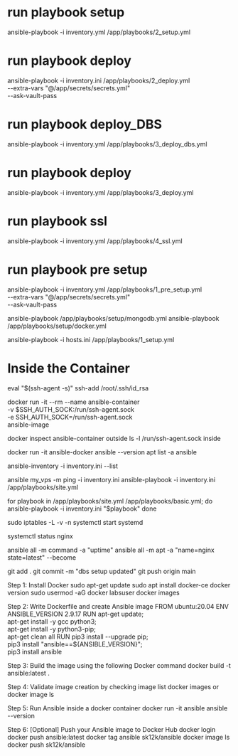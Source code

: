 # run playbook setup
ansible-playbook -i inventory.yml /app/playbooks/2_setup.yml 

# run playbook deploy
ansible-playbook -i inventory.ini /app/playbooks/2_deploy.yml \
  --extra-vars "@/app/secrets/secrets.yml" \
  --ask-vault-pass

# run playbook deploy_DBS
ansible-playbook -i inventory.yml /app/playbooks/3_deploy_dbs.yml 

# run playbook deploy
ansible-playbook -i inventory.yml /app/playbooks/3_deploy.yml 

# run playbook ssl
ansible-playbook -i inventory.yml /app/playbooks/4_ssl.yml 

# run playbook pre setup
ansible-playbook -i inventory.yml /app/playbooks/1_pre_setup.yml \
  --extra-vars "@/app/secrets/secrets.yml" \
  --ask-vault-pass

ansible-playbook /app/playbooks/setup/mongodb.yml
ansible-playbook /app/playbooks/setup/docker.yml

ansible-playbook -i hosts.ini /app/playbooks/1_setup.yml


# Inside the Container 
eval "$(ssh-agent -s)"
ssh-add /root/.ssh/id_rsa 


docker run -it --rm --name ansible-container \
    -v $SSH_AUTH_SOCK:/run/ssh-agent.sock \
    -e SSH_AUTH_SOCK=/run/ssh-agent.sock \
    ansible-image


docker inspect ansible-container     outside
ls -l /run/ssh-agent.sock            inside

docker run -it ansible-docker
ansible --version
apt list -a ansible


ansible-inventory -i inventory.ini --list

ansible my_vps -m ping -i inventory.ini
ansible-playbook -i inventory.ini /app/playbooks/site.yml

for playbook in /app/playbooks/site.yml /app/playbooks/basic.yml; do
    ansible-playbook -i inventory.ini "$playbook" 
done


sudo iptables -L -v -n
systemctl start systemd

systemctl status nginx


ansible all -m command -a "uptime"
ansible all -m apt -a "name=nginx state=latest" --become

git add .
git commit -m "dbs setup updated"
git push origin main





























Step 1: Install Docker
sudo apt-get update
sudo apt install docker-ce
docker version
sudo usermod -aG docker labsuser
docker images

Step 2: Write Dockerfile and create Ansible image
FROM ubuntu:20.04
ENV ANSIBLE_VERSION 2.9.17
RUN apt-get update; \
    apt-get install -y gcc python3; \
    apt-get install -y python3-pip; \
    apt-get clean all
RUN pip3 install --upgrade pip; \
    pip3 install "ansible==${ANSIBLE_VERSION}"; \
    pip3 install ansible

Step 3: Build the image using the following Docker command
docker build -t ansible:latest .

Step 4: Validate image creation by checking image list
docker images
or
docker image ls

Step 5: Run Ansible inside a docker container
docker run -it ansible
ansible --version

Step 6: [Optional] Push your Ansible image to Docker Hub
docker login
docker push ansible:latest
docker tag ansible sk12k/ansible
docker image ls
docker push sk12k/ansible